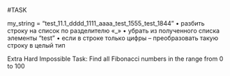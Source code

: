 #TASK

my_string = “test_11.1_dddd_1111_aaaa_test_1555_test_1844”
• разбить строку на список по разделителю «_»
• убрать из полученного списка элементы “test”
• если в строке только цифры – преобразовать такую строку в целый тип

Extra Hard Impossible Task: Find all Fibonacci numbers in the range from 0 to 100